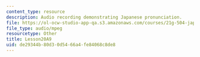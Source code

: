 ```yaml
---
content_type: resource
description: Audio recording demonstrating Japanese pronunciation.
file: https://ol-ocw-studio-app-qa.s3.amazonaws.com/courses/21g-504-japanese-iv-spring-2009/de29344b80d30d5466a4fe84068c8de8_Lesson20A9.mp3
file_type: audio/mpeg
resourcetype: Other
title: Lesson20A9
uid: de29344b-80d3-0d54-66a4-fe84068c8de8
---
```

